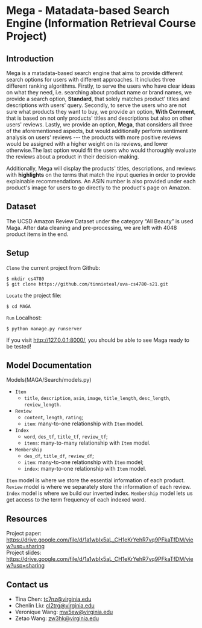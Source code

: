 # Mega - Matadata-based Search Engine (Information Retrieval Course Project)


## Introduction
Mega is a matadata-based search engine that aims to provide different search options for users with different approaches. It includes three different ranking algorithms. Firstly, to serve the users who have clear ideas on what they need, i.e. searching about product name or brand names, we provide a search option, **Standard**, that solely matches product' titles and descriptions with users' query. Secondly, to serve the users who are not sure what products they want to buy, we provide an option, **With Comment**, that is based on not only products' titles and descriptions but also on other users' reviews. Lastly, we provide an option, **Mega**, that considers all three of the aforementioned aspects, but would additionally perform sentiment analysis on users' reviews --- the products with more positive reviews would be assigned with a higher weight on its reviews, and lower otherwise.The last option would fit the users who would thoroughly evaluate the reviews about a product in their decision-making. 


Additionally, Mega will display the products' titles, descriptions, and reviews with **highlights** on the terms that match the input queries in order to provide explainable recommendations. An ASIN number is also provided under each product's image for users to go directly to the product's page on Amazon. 

## Dataset
The UCSD Amazon Review Dataset under the category “All Beauty” is used Maga. After data cleaning and pre-processing, we are left with 4048 product items in the end. 

## Setup
`Clone` the current project from Github:

```
$ mkdir cs4780
$ git clone https://github.com/tinnieteal/uva-cs4780-s21.git
```
`Locate` the project file:
```
$ cd MAGA
```
`Run` Localhost:
```
$ python manage.py runserver
```
If you visit http://127.0.0.1:8000/, you should be able to see Maga ready to be tested!

## Model Documentation
Models(MAGA/Search/models.py)
- `Item`
   - `title`, `description`, `asin`, `image`, `title_length`, `desc_length`, `review_length`.
- `Review`
   - `content`, `length`, `rating`;
   - `item`: many-to-one relationship with `Item` model.
- `Index`
   - `word`, `des_tf`, `title_tf`, `review_tf`;
   - `items`: many-to-many relationship with `Item` model.
- `Membership`
   - `des_df`, `title_df`, `review_df`;
   - `item`: many-to-one relationship with `Item` model;
   - `index`: many-to-one relationship with `Item` model.

`Item` model is where we store the essential information of each product. `Review` model is where we separately store the information of each review. `Index` model is where we build our inverted index. `Membership` model lets us get access to the term frequency of each indexed word. 

## Resources
Project paper: https://drive.google.com/file/d/1a1wbIx5aL_CH1eKrYehR7vq9PFkaTfDM/view?usp=sharing <br/>
Project slides: https://drive.google.com/file/d/1a1wbIx5aL_CH1eKrYehR7vq9PFkaTfDM/view?usp=sharing 
## Contact us
- Tina Chen: tc7nz@virginia.edu
- Chenlin Liu: cl2trg@virginia.edu
- Veronique Wang: mw5ew@virginia.edu
- Zetao Wang: zw3hk@virginia.edu







